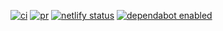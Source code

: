 [![ci](https://github.com/bmacher/macher.dev/actions/workflows/ci.yml/badge.svg)](https://github.com/bmacher/macher.dev/actions/workflows/ci.yml)
[![pr](https://github.com/bmacher/macher.dev/actions/workflows/pr.yml/badge.svg)](https://github.com/bmacher/macher.dev/actions/workflows/pr.yml)
[![netlify status](https://api.netlify.com/api/v1/badges/eceb25ab-a702-4a1a-8c7e-c7bb9e5aaf31/deploy-status)](https://app.netlify.com/sites/gallant-roentgen-dd6fb9/deploys)
[![dependabot enabled](https://api.dependabot.com/badges/status?host=github&repo=bmacher/macher.dev)](https://github.com/bmacher/macher.dev/network/updates)
